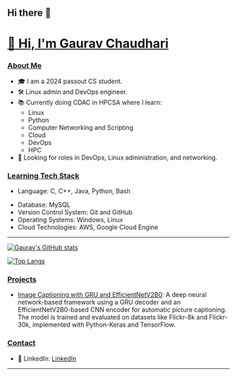 ## Hi there 👋

<!--
**gauravchaudhari7165/gauravchaudhari7165** is a ✨ _special_ ✨ repository because its `README.md` (this file) appears on your GitHub profile.

Here are some ideas to get you started:

- 🔭 I’m currently working on ...
- 🌱 I’m currently learning ...
- 👯 I’m looking to collaborate on ...
- 🤔 I’m looking for help with ...
- 💬 Ask me about ...
- 📫 How to reach me: ...
- 😄 Pronouns: ...
- ⚡ Fun fact: ...
-->

<h1><a href="https://github.com/gauravchaudhari7165#-hi-im--gaurav-chaudhari" >👋 Hi, I'm Gaurav Chaudhari<a></h1>
<!-- <hr> -->
<!-- Glad you visited my GitHub repositories -->

<h3><a href="https://github.com/gauravchaudhari7165#about-me" >About Me</a></h3>

- 🎓 I am a 2024 passout CS student.
- 🛠️ Linux admin and DevOps engineer.
- 📚 Currently doing CDAC in HPCSA where I learn:
    - Linux
    - Python
    - Computer Networking and Scripting
    - Cloud
    - DevOps
    - HPC
- 🚀 Looking for roles in DevOps, Linux administration, and networking.

<!-- - 🌱 I’m an emerging full-stack developer trying to specialize in React, Express, Node, Flask, Python
- 👩🏻‍💻 Currently volunteering at [HackForLA](https://www.hackforla.org) as a frontend developer
- 🚀 Looking for frontend/ full-stack software engineering position. -->

<h3><a href="https://github.com/gauravchaudhari7165#tech-stack" >Learning Tech Stack</a></h3>

- Language: C, C++, Java, Python, Bash
<!-- - Frontend: React, Bootstrap, SASS, Tailwind-CSS, JQuery
- Backend: Node.js, Express.js, Django -->
- Database: MySQL
- Version Control System: Git and GitHub
- Operating Systems: Windows, Linux
- Cloud Technologies: AWS, Google Cloud Engine

<!-- <h3><a href="https://github.com/gauravchaudhari7165#other-skills" >Other Skills</a></h3>

- Canva
- Adobe Photoshop -->

<hr>

[![Gaurav's GitHub stats](https://github-readme-stats.vercel.app/api?username=gauravchaudhari7165&show_icons=true&theme=transparent&hide_rank=true)](https://github.com/anuraghazra/github-readme-stats)

[![Top Langs](https://github-readme-stats.vercel.app/api/top-langs/?username=gauravchaudhari7165&layout=donut&theme=transparent)](https://github.com/anuraghazra/github-readme-stats)

<h3><a href="https://github.com/gauravchaudhari7165#projects" >Projects</a></h3>

- [Image Captioning with GRU and EfficientNetV2B0](https://github.com/gauravchaudhari7165/image-captioning):
 A deep neural network-based framework using a GRU decoder and an EfficientNetV2B0-based CNN encoder for automatic picture captioning. The model is trained and evaluated on datasets like Flickr-8k and Flickr-30k, implemented with Python-Keras and TensorFlow.
<!-- - [Project 2](https://github.com/gauravchaudhari7165/project2): Brief description of project 2.
- [Project 3](https://github.com/gauravchaudhari7165/project3): Brief description of project 3. -->

<h3><a href="https://github.com/gauravchaudhari7165#contact" >Contact</a></h3>

<!-- - 📫 How to reach me: [Email](mailto:your-email@example.com) -->
- 💼 LinkedIn: [LinkedIn](https://www.linkedin.com/in/gauravchaudhari7165/)
<!-- - 🌐 Portfolio: [Your Portfolio](https://your-portfolio.com) -->

<hr>
